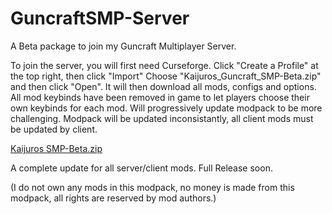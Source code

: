 # GuncraftSMP-Server
A Beta package to join my Guncraft Multiplayer Server.

To join the server, you will first need Curseforge.
Click "Create a Profile" at the top right, then click "Import"
Choose "Kaijuros_Guncraft_SMP-Beta.zip" and then click "Open".
It will then download all mods, configs and options.
All mod keybinds have been removed in game to let players choose their own keybinds for each mod.
Will progressively update modpack to be more challenging.
Modpack will be updated inconsistantly, all client mods must be updated by client.


[Kaijuros SMP-Beta.zip](https://github.com/Valturna/GuncraftSMP-Server/files/13800347/Kaijuros.SMP-Beta.zip)


A complete update for all server/client mods. Full Release soon.




(I do not own any mods in this modpack, no money is made from this modpack, all rights are reserved by mod authors.)
